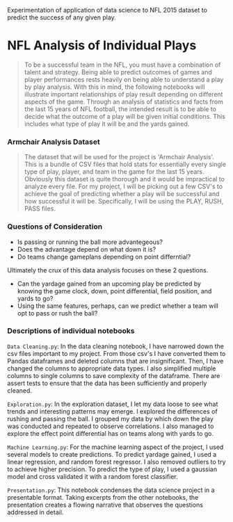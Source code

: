 Experimentation of application of data science to NFL 2015 dataset to predict the success of any given play.
# NFL Analysis of Individual Plays

> To be a successful team in the NFL, you must have a combination of talent and strategy. Being able to predict outcomes of games and player performances rests heavily on being able to understand a play by play analysis. With this in mind, the following notebooks will illustrate important relationships of play result depending on different aspects of the game. Through an analysis of statistics and facts from the last 15 years of NFL football, the intended result is to be able to decide what the outcome of a play will be given initial conditions. This includes what type of play it will be and the yards gained.

### Armchair Analysis Dataset

> The dataset that will be used for the project is 'Armchair Analysis'. This is a bundle of CSV files that hold stats for essentially every single type of play, player, and team in the game for the last 15 years. Obviously this dataset is quite thorough and it would be impractical to analyze every file. For my project, I will be picking out a few CSV's to achieve the goal of predicting whether a play will be successful and how successful it will be. Specifically, I will be using the PLAY, RUSH, PASS files.

### Questions of Consideration

* Is passing or running the ball more advantegeous?
* Does the advantage depend on what down it is?
* Do teams change gameplans depending on point differntial?
 
 Ultimately the crux of this data analysis focuses on these 2 questions.
* Can the yardage gained from an upcoming play be predicted by knowing the game clock, down, point differential, field position, and yards to go?
* Using the same features, perhaps, can we predict whether a team will opt to pass or rush the ball?
 

### Descriptions of individual notebooks

`Data Cleaning.py`: In the data cleaning notebook, I have narrowed down the csv files important to my project. From those csv's I have converted them to Pandas dataframes and deleted columns that are insignificant. Then, I have changed the columns to appropriate data types. I also simplified multiple columns to single columns to save complexity of the dataframe. There are assert tests to ensure that the data has been sufficiently and properly cleaned.

`Exploration.py`: In the exploration dataset, I let my data loose to see what trends and interesting patterns may emerge. I explored the differences of rushing and passing the ball. I grouped my data by which down the play was conducted and repeated to observe correlations. I also managed to explore the effect point differential has on teams along with yards to go.

`Machine Learning.py`: For the machine learning aspect of the project, I used several models to create predictions. To predict yardage gained, I used a linear regression, and random forest regressor. I also removed outliers to try to achieve higher precision. To predict the type of play, I used a gaussian model and cross validated it with a random forest classifier. 

`Presentation.py`: This notebook condenses the data science project in a presentable format. Taking excerpts from the other notebooks, the presentation creates a flowing narrative that observes the questions addressed in detail. 
